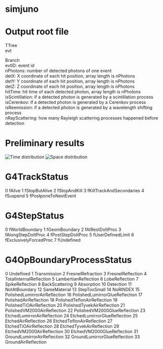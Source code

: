 # simjuno

# Output root file
TTree  
evt  

Branch  
evtID: event id  
nPhotons: number of detected photons of one event  
detX: X coordinate of each hit position, array length is nPhotons  
detY: Y coordinate of each hit position, array length is nPhotons  
detZ: Z coordinate of each hit position, array length is nPhotons  
hitTime: hit time of each detected photon, array length is nPhotons  
isScintillation: if a detected photon is generated by a scintillation process  
isCerenkov: if a detected photon is generated by a Cerenkov process  
isReemission: if a detected photon is generated by a wavelength shifting process  
nRayScattering: how many Rayleigh scattering processes happened before detection  

# Preliminary results
![Time distribution](https://github.com/Wgoodman007/simjuno/raw/master/result/time.png)
![Space distribution](https://github.com/Wgoodman007/simjuno/raw/master/result/PE.png)

# G4TrackStatus
0   fAlive
1   fStopButAlive
2   fStopAndKill
3   fKillTrackAndSecondaries
4   fSuspend
5   fPostponeToNextEvent

# G4StepStatus
0   fWorldBoundary
1   fGeomBoundary
2   fAtRestDoItProc
3   fAlongStepDoItProc
4   fPostStepDoItProc
5   fUserDefinedLimit
6   fExclusivelyForcedProc
7   fUndefined

# G4OpBoundaryProcessStatus
0   Undefined
1   Transmission
2   FresnelRefraction
3   FresnelReflection
4   TotalInternalReflection
5   LambertianReflection
6   LobeReflection
7   SpikeReflection
8   BackScattering
9   Absorption
10   Detection
11   NotAtBoundary
12   SameMaterial
13   StepTooSmall
14   NoRINDEX
15   PolishedLumirrorAirReflection
16   PolishedLumirrorGlueReflection
17   PolishedAirReflection
18   PolishedTeflonAirReflection
19   PolishedTiOAirReflection
20   PolishedTyvekAirReflection
21   PolishedVM2000AirReflection
22   PolishedVM2000GlueReflection
23   EtchedLumirrorAirReflection
24   EtchedLumirrorGlueReflection
25   EtchedAirReflection
26   EtchedTeflonAirReflection
27   EtchedTiOAirReflection
28   EtchedTyvekAirReflection
29   EtchedVM2000AirReflection
30   EtchedVM2000GlueReflection
31   GroundLumirrorAirReflection
32   GroundLumirrorGlueReflection
33   GroundAirReflection
